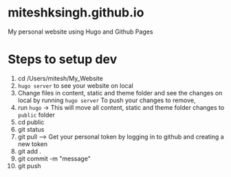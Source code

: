 # miteshksingh.github.io
My personal website using Hugo and Github Pages


# Steps to setup dev

1. cd /Users/mitesh/My_Website
2. `hugo server` to see your website on local
3. Change files in content, static and theme folder and see the changes on local by running `hugo server`
To push your changes to remove, 
4. run `hugo` -> This will move all content, static and theme folder changes to `public` folder
5. cd public
6. git status
7. git pull --> Get your personal token by logging in to github and creating a new token
8. git add .
9. git commit -m "message"
10. git push
